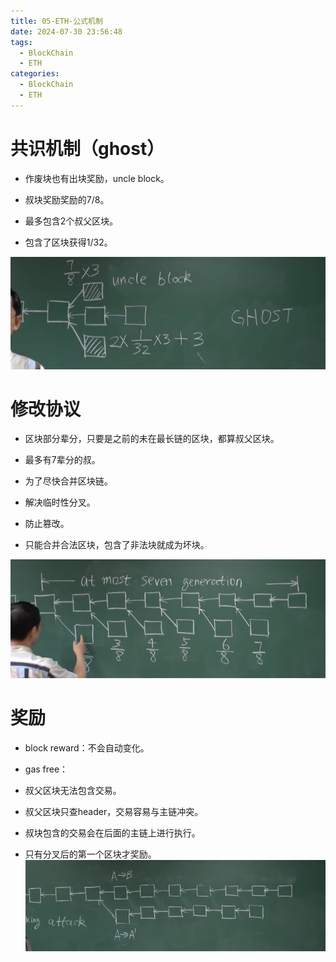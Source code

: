 ```yaml
---
title: 05-ETH-公式机制
date: 2024-07-30 23:56:48
tags:
  - BlockChain
  - ETH
categories:
  - BlockChain
  - ETH
---
```

  
# 共识机制（ghost）

  

- 作废块也有出块奖励，uncle block。

- 叔块奖励奖励的7/8。

- 最多包含2个叔父区块。

- 包含了区块获得1/32。

  
![](../pic/Pasted%20image%2020240730154320.png)
  
  
  

# 修改协议

  

- 区块部分辈分，只要是之前的未在最长链的区块，都算叔父区块。

- 最多有7辈分的叔。

- 为了尽快合并区块链。

- 解决临时性分叉。

- 防止篡改。

- 只能合并合法区块，包含了非法块就成为坏块。

  
![](../pic/Pasted%20image%2020240730155608.png)

  
  

# 奖励

  

- block reward：不会自动变化。

- gas free：

- 叔父区块无法包含交易。

- 叔父区块只查header，交易容易与主链冲突。

- 叔块包含的交易会在后面的主链上进行执行。

- 只有分叉后的第一个区块才奖励。
![](../pic/Pasted%20image%2020240730161831.png)